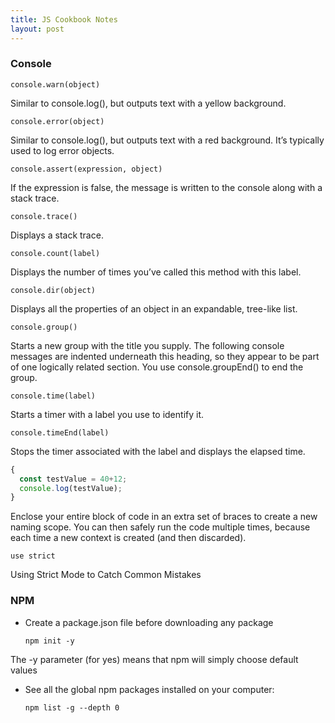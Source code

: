 ```yaml
---
title: JS Cookbook Notes
layout: post
---
```


### Console

`console.warn(object)` 

Similar to console.log(), but outputs text with a yellow background.

`console.error(object)` 

Similar to console.log(), but outputs text with a red background. It’s typically used to log error objects.

`console.assert(expression, object)` 

If the expression is false, the message is written to the console along with a stack trace.

`console.trace()` 

Displays a stack trace.

`console.count(label)`

Displays the number of times you’ve called this method with this label.

`console.dir(object)`

Displays all the properties of an object in an expandable, tree-like list.

`console.group()`

Starts a new group with the title you supply. The following console messages are indented underneath this heading, so they appear to be part of one logically related section. You use console.groupEnd() to end the group.

`console.time(label)`

Starts a timer with a label you use to identify it.

`console.timeEnd(label)`

Stops the timer associated with the label and displays the elapsed time.

```js
{
  const testValue = 40+12;
  console.log(testValue);
}
```

Enclose your entire block of code in an extra set of braces to create a new naming scope. You can then safely run the code multiple times, because each time a new context is created (and then discarded).

`use strict`

Using Strict Mode to Catch Common Mistakes


### NPM

- Create a package.json file before downloading any package

  `npm init -y`

The -y parameter (for yes) means that npm will simply choose default values

- See all the global npm packages installed on your computer:

  `npm list -g --depth 0`

